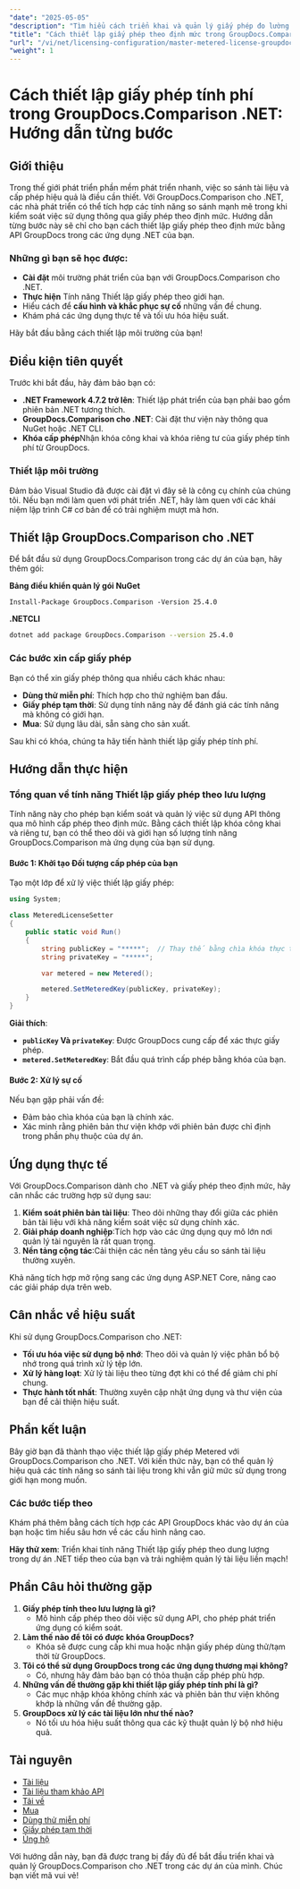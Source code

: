 ```yaml
---
"date": "2025-05-05"
"description": "Tìm hiểu cách triển khai và quản lý giấy phép đo lường với GroupDocs.Comparison cho .NET. Hướng dẫn này bao gồm thiết lập, khắc phục sự cố và ứng dụng thực tế."
"title": "Cách thiết lập giấy phép theo định mức trong GroupDocs.Comparison .NET&#58; Hướng dẫn từng bước"
"url": "/vi/net/licensing-configuration/master-metered-license-groupdocs-comparison-net/"
"weight": 1
---
```


# Cách thiết lập giấy phép tính phí trong GroupDocs.Comparison .NET: Hướng dẫn từng bước

## Giới thiệu

Trong thế giới phát triển phần mềm phát triển nhanh, việc so sánh tài liệu và cấp phép hiệu quả là điều cần thiết. Với GroupDocs.Comparison cho .NET, các nhà phát triển có thể tích hợp các tính năng so sánh mạnh mẽ trong khi kiểm soát việc sử dụng thông qua giấy phép theo định mức. Hướng dẫn từng bước này sẽ chỉ cho bạn cách thiết lập giấy phép theo định mức bằng API GroupDocs trong các ứng dụng .NET của bạn.

### Những gì bạn sẽ học được:
- **Cài đặt** môi trường phát triển của bạn với GroupDocs.Comparison cho .NET.
- **Thực hiện** Tính năng Thiết lập giấy phép theo giới hạn.
- Hiểu cách để **cấu hình và khắc phục sự cố** những vấn đề chung.
- Khám phá các ứng dụng thực tế và tối ưu hóa hiệu suất.

Hãy bắt đầu bằng cách thiết lập môi trường của bạn!

## Điều kiện tiên quyết

Trước khi bắt đầu, hãy đảm bảo bạn có:

- **.NET Framework 4.7.2 trở lên**: Thiết lập phát triển của bạn phải bao gồm phiên bản .NET tương thích.
- **GroupDocs.Comparison cho .NET**: Cài đặt thư viện này thông qua NuGet hoặc .NET CLI.
- **Khóa cấp phép**Nhận khóa công khai và khóa riêng tư của giấy phép tính phí từ GroupDocs.

### Thiết lập môi trường

Đảm bảo Visual Studio đã được cài đặt vì đây sẽ là công cụ chính của chúng tôi. Nếu bạn mới làm quen với phát triển .NET, hãy làm quen với các khái niệm lập trình C# cơ bản để có trải nghiệm mượt mà hơn.

## Thiết lập GroupDocs.Comparison cho .NET

Để bắt đầu sử dụng GroupDocs.Comparison trong các dự án của bạn, hãy thêm gói:

**Bảng điều khiển quản lý gói NuGet**
```plaintext
Install-Package GroupDocs.Comparison -Version 25.4.0
```

**.NETCLI**
```bash
dotnet add package GroupDocs.Comparison --version 25.4.0
```

### Các bước xin cấp giấy phép

Bạn có thể xin giấy phép thông qua nhiều cách khác nhau:
- **Dùng thử miễn phí**: Thích hợp cho thử nghiệm ban đầu.
- **Giấy phép tạm thời**: Sử dụng tính năng này để đánh giá các tính năng mà không có giới hạn.
- **Mua**: Sử dụng lâu dài, sẵn sàng cho sản xuất.

Sau khi có khóa, chúng ta hãy tiến hành thiết lập giấy phép tính phí.

## Hướng dẫn thực hiện

### Tổng quan về tính năng Thiết lập giấy phép theo lưu lượng

Tính năng này cho phép bạn kiểm soát và quản lý việc sử dụng API thông qua mô hình cấp phép theo định mức. Bằng cách thiết lập khóa công khai và riêng tư, bạn có thể theo dõi và giới hạn số lượng tính năng GroupDocs.Comparison mà ứng dụng của bạn sử dụng.

#### Bước 1: Khởi tạo Đối tượng cấp phép của bạn

Tạo một lớp để xử lý việc thiết lập giấy phép:

```csharp
using System;

class MeteredLicenseSetter
{
    public static void Run()
    {
        string publicKey = "*****";  // Thay thế bằng chìa khóa thực tế của bạn
        string privateKey = "*****";

        var metered = new Metered();

        metered.SetMeteredKey(publicKey, privateKey);
    }
}
```

**Giải thích**: 
- **`publicKey` Và `privateKey`**: Được GroupDocs cung cấp để xác thực giấy phép.
- **`metered.SetMeteredKey`**: Bắt đầu quá trình cấp phép bằng khóa của bạn.

#### Bước 2: Xử lý sự cố

Nếu bạn gặp phải vấn đề:
- Đảm bảo chìa khóa của bạn là chính xác.
- Xác minh rằng phiên bản thư viện khớp với phiên bản được chỉ định trong phần phụ thuộc của dự án.

## Ứng dụng thực tế

Với GroupDocs.Comparison dành cho .NET và giấy phép theo định mức, hãy cân nhắc các trường hợp sử dụng sau:

1. **Kiểm soát phiên bản tài liệu**: Theo dõi những thay đổi giữa các phiên bản tài liệu với khả năng kiểm soát việc sử dụng chính xác.
2. **Giải pháp doanh nghiệp**:Tích hợp vào các ứng dụng quy mô lớn nơi quản lý tài nguyên là rất quan trọng.
3. **Nền tảng cộng tác**:Cải thiện các nền tảng yêu cầu so sánh tài liệu thường xuyên.

Khả năng tích hợp mở rộng sang các ứng dụng ASP.NET Core, nâng cao các giải pháp dựa trên web.

## Cân nhắc về hiệu suất

Khi sử dụng GroupDocs.Comparison cho .NET:

- **Tối ưu hóa việc sử dụng bộ nhớ**: Theo dõi và quản lý việc phân bổ bộ nhớ trong quá trình xử lý tệp lớn.
- **Xử lý hàng loạt**: Xử lý tài liệu theo từng đợt khi có thể để giảm chi phí chung.
- **Thực hành tốt nhất**: Thường xuyên cập nhật ứng dụng và thư viện của bạn để cải thiện hiệu suất.

## Phần kết luận

Bây giờ bạn đã thành thạo việc thiết lập giấy phép Metered với GroupDocs.Comparison cho .NET. Với kiến thức này, bạn có thể quản lý hiệu quả các tính năng so sánh tài liệu trong khi vẫn giữ mức sử dụng trong giới hạn mong muốn.

### Các bước tiếp theo

Khám phá thêm bằng cách tích hợp các API GroupDocs khác vào dự án của bạn hoặc tìm hiểu sâu hơn về các cấu hình nâng cao.

**Hãy thử xem**: Triển khai tính năng Thiết lập giấy phép theo dung lượng trong dự án .NET tiếp theo của bạn và trải nghiệm quản lý tài liệu liền mạch!

## Phần Câu hỏi thường gặp

1. **Giấy phép tính theo lưu lượng là gì?**
   - Mô hình cấp phép theo dõi việc sử dụng API, cho phép phát triển ứng dụng có kiểm soát.
2. **Làm thế nào để tôi có được khóa GroupDocs?**
   - Khóa sẽ được cung cấp khi mua hoặc nhận giấy phép dùng thử/tạm thời từ GroupDocs.
3. **Tôi có thể sử dụng GroupDocs trong các ứng dụng thương mại không?**
   - Có, nhưng hãy đảm bảo bạn có thỏa thuận cấp phép phù hợp.
4. **Những vấn đề thường gặp khi thiết lập giấy phép tính phí là gì?**
   - Các mục nhập khóa không chính xác và phiên bản thư viện không khớp là những vấn đề thường gặp.
5. **GroupDocs xử lý các tài liệu lớn như thế nào?**
   - Nó tối ưu hóa hiệu suất thông qua các kỹ thuật quản lý bộ nhớ hiệu quả.

## Tài nguyên

- [Tài liệu](https://docs.groupdocs.com/comparison/net/)
- [Tài liệu tham khảo API](https://reference.groupdocs.com/comparison/net/)
- [Tải về](https://releases.groupdocs.com/comparison/net/)
- [Mua](https://purchase.groupdocs.com/buy)
- [Dùng thử miễn phí](https://releases.groupdocs.com/comparison/net/)
- [Giấy phép tạm thời](https://purchase.groupdocs.com/temporary-license/)
- [Ủng hộ](https://forum.groupdocs.com/c/comparison/)

Với hướng dẫn này, bạn đã được trang bị đầy đủ để bắt đầu triển khai và quản lý GroupDocs.Comparison cho .NET trong các dự án của mình. Chúc bạn viết mã vui vẻ!